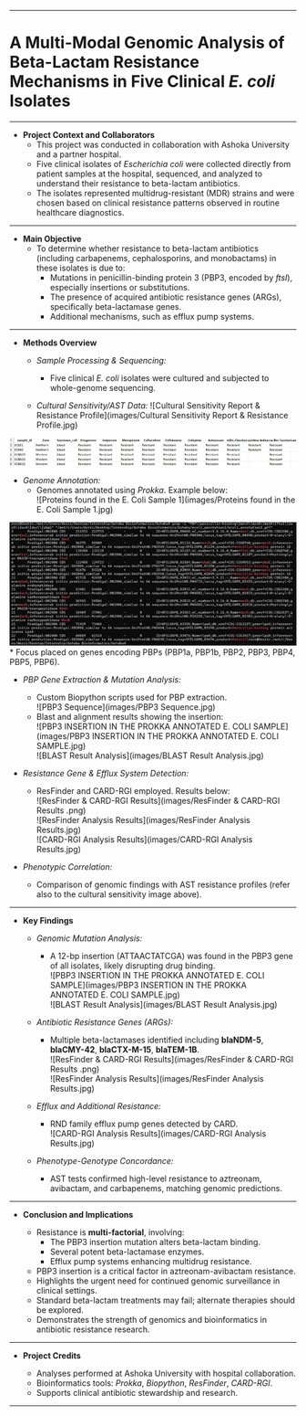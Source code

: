 ***************************************************************************
 #   A Multi-Modal Genomic Analysis of Beta-Lactam Resistance Mechanisms in Five Clinical *E. coli* Isolates   #
***************************************************************************

* **Project Context and Collaborators**
  * This project was conducted in collaboration with Ashoka University and a partner hospital.
  * Five clinical isolates of *Escherichia coli* were collected directly from patient samples at the hospital, sequenced, and analyzed to understand their resistance to beta-lactam antibiotics.
  * The isolates represented multidrug-resistant (MDR) strains and were chosen based on clinical resistance patterns observed in routine healthcare diagnostics.

* ****************************************************************************

* **Main Objective**
  * To determine whether resistance to beta-lactam antibiotics (including carbapenems, cephalosporins, and monobactams) in these isolates is due to:
    * Mutations in penicillin-binding protein 3 (PBP3, encoded by *ftsI*), especially insertions or substitutions.
    * The presence of acquired antibiotic resistance genes (ARGs), specifically beta-lactamase genes.
    * Additional mechanisms, such as efflux pump systems.

* ****************************************************************************

* **Methods Overview**

  * *Sample Processing & Sequencing:*
    * Five clinical *E. coli* isolates were cultured and subjected to whole-genome sequencing.

  * *Cultural Sensitivity/AST Data:*
    ![Cultural Sensitivity Report & Resistance Profile](images/Cultural Sensitivity Report & Resistance Profile.jpg)

<img src="images/Cultural%20Sensitivity%20Report%20&%20Resistance%20Profile.jpg" width="600"/> 

  * *Genome Annotation:*
    * Genomes annotated using *Prokka*. Example below:  
    ![Proteins found in the E. Coli Sample 1](images/Proteins found in the E. Coli Sample 1.jpg)  
<img src="images/Proteins%20found%20in%20the%20E. Coli%20Sample%201.jpg" width="600"/> 
    * Focus placed on genes encoding PBPs (PBP1a, PBP1b, PBP2, PBP3, PBP4, PBP5, PBP6).

  * *PBP Gene Extraction & Mutation Analysis:*
    * Custom Biopython scripts used for PBP extraction.  
    ![PBP3 Sequence](images/PBP3 Sequence.jpg)  
    * Blast and alignment results showing the insertion:  
    ![PBP3 INSERTION IN THE PROKKA ANNOTATED E. COLI SAMPLE](images/PBP3 INSERTION IN THE PROKKA ANNOTATED E. COLI SAMPLE.jpg)  
    ![BLAST Result Analysis](images/BLAST Result Analysis.jpg)

  * *Resistance Gene & Efflux System Detection:*
    * ResFinder and CARD-RGI employed. Results below:  
    ![ResFinder & CARD-RGI Results](images/ResFinder & CARD-RGI Results .png)  
    ![ResFinder Analysis Results](images/ResFinder Analysis Results.jpg)  
    ![CARD-RGI Analysis Results](images/CARD-RGI Analysis Results.jpg)

  * *Phenotypic Correlation:*
    * Comparison of genomic findings with AST resistance profiles (refer also to the cultural sensitivity image above).

* ****************************************************************************

* **Key Findings**

  * *Genomic Mutation Analysis:*
    * A 12-bp insertion (ATTAACTATCGA) was found in the PBP3 gene of all isolates, likely disrupting drug binding.  
    ![PBP3 INSERTION IN THE PROKKA ANNOTATED E. COLI SAMPLE](images/PBP3 INSERTION IN THE PROKKA ANNOTATED E. COLI SAMPLE.jpg)  
    ![BLAST Result Analysis](images/BLAST Result Analysis.jpg)

  * *Antibiotic Resistance Genes (ARGs):*  
    * Multiple beta-lactamases identified including **blaNDM-5**, **blaCMY-42**, **blaCTX-M-15**, **blaTEM-1B**.  
    ![ResFinder & CARD-RGI Results](images/ResFinder & CARD-RGI Results .png)  
    ![ResFinder Analysis Results](images/ResFinder Analysis Results.jpg)

  * *Efflux and Additional Resistance:*  
    * RND family efflux pump genes detected by CARD.  
    ![CARD-RGI Analysis Results](images/CARD-RGI Analysis Results.jpg)

  * *Phenotype-Genotype Concordance:*
    * AST tests confirmed high-level resistance to aztreonam, avibactam, and carbapenems, matching genomic predictions.

* ****************************************************************************

* **Conclusion and Implications**

  * Resistance is **multi-factorial**, involving:
    * The PBP3 insertion mutation alters beta-lactam binding.
    * Several potent beta-lactamase enzymes.
    * Efflux pump systems enhancing multidrug resistance.
  * PBP3 insertion is a critical factor in aztreonam-avibactam resistance.
  * Highlights the urgent need for continued genomic surveillance in clinical settings.
  * Standard beta-lactam treatments may fail; alternate therapies should be explored.
  * Demonstrates the strength of genomics and bioinformatics in antibiotic resistance research.

* ****************************************************************************

* **Project Credits**

  * Analyses performed at Ashoka University with hospital collaboration.
  * Bioinformatics tools: *Prokka*, *Biopython*, *ResFinder*, *CARD-RGI*.
  * Supports clinical antibiotic stewardship and research.

***************************************************************************
